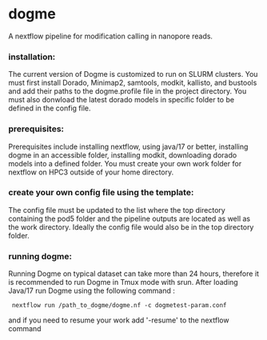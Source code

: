 # dogme
A nextflow pipeline for modification calling in nanopore reads. 
### installation:
The current version of Dogme is customized to run on SLURM clusters. You must first install Dorado, Minimap2, samtools, modkit, kallisto, and bustools and add their paths to the dogme.profile file in the project directory. You must also donwload the latest dorado models in specific folder to be defined in the config file. 
### prerequisites:
Prerequisites include installing nextflow, using java/17 or better, installing dogme in an accessible folder, installing modkit, downloading dorado models into a defined folder. 
You must create your own work folder for nextflow on HPC3 outside of your home directory. 
### create your own config file using the template:
The config file must be updated to the list where the top directory containing the pod5 folder and the pipeline outputs are located as well as the work directory. Ideally the config file would also be in the top directory folder. 
### running dogme:
Running Dogme on typical dataset can take more than 24 hours, therefore it is recommended to run Dogme in Tmux mode with srun. After loading Java/17 run Dogme using the following command : 
 ```
  nextflow run /path_to_dogme/dogme.nf -c dogmetest-param.conf
  ```
  and if you need to resume your work add '-resume' to the nextflow command 
